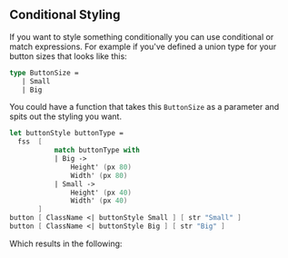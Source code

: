 ## Conditional Styling

If you want to style something conditionally you can use conditional or match expressions.
For example if you've defined a union type for your button sizes that looks like this:

```fsharp
type ButtonSize =
   | Small
   | Big
```

You could have a function that takes this `ButtonSize` as a parameter and spits out the styling you want.

```fsharp
let buttonStyle buttonType =
  fss  [
           match buttonType with
           | Big ->
               Height' (px 80)
               Width' (px 80)
           | Small ->
               Height' (px 40)
               Width' (px 40)
       ]
button [ ClassName <| buttonStyle Small ] [ str "Small" ]
button [ ClassName <| buttonStyle Big ] [ str "Big" ]
```

Which results in the following: